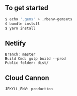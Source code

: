 ## To get started

```sh
$ echo '.gems' > .rbenv-gemsets
$ bundle instsll
$ yarn install
```

## Netlify
```
Branch: master
Build Cmd: gulp build --prod
Public folder: dist/
```

## Cloud Cannon
```
JEKYLL_ENV: production
```
